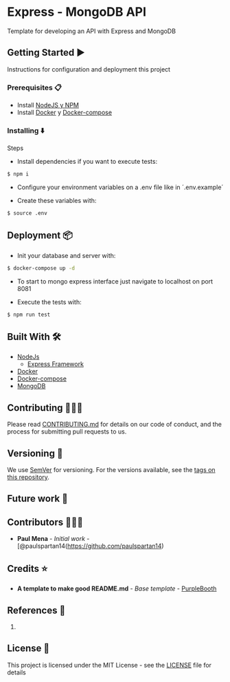 # Express - MongoDB API

Template for developing an API with Express and MongoDB

## Getting Started :arrow_forward:

Instructions for configuration and deployment this project

### Prerequisites :clipboard:

- Install [NodeJS y NPM](https://nodejs.org/es/download/)
- Install [Docker](https://docs.docker.com/engine/install/) y [Docker-compose](https://docs.docker.com/compose/install/)

### Installing :arrow_down:

Steps

- Install dependencies if you want to execute tests:
```sh
$ npm i
```
- Configure your environment variables on a .env file like in ´.env.example´

- Create these variables with:
```sh
$ source .env
```

## Deployment :package:

- Init your database and server with:
```sh
$ docker-compose up -d
```

- To start to mongo express interface just navigate to localhost on port 8081

- Execute the tests with:
```sh
$ npm run test
```

## Built With :hammer_and_wrench:

- [NodeJs](https://nodejs.org/es/)
  - [Express Framework](https://expressjs.com/es/)
- [Docker](https://docs.docker.com/)
- [Docker-compose](https://docs.docker.com/compose/)
- [MongoDB](https://www.mongodb.com/es)

## Contributing :family_man_man_boy:

Please read [CONTRIBUTING.md](https://www.aaaimx.org/cod) for details on our code of conduct, and the process for submitting pull requests to us.

## Versioning :triangular_flag_on_post:

We use [SemVer](http://semver.org/) for versioning. For the versions available, see the [tags on this repository](https://github.com/your/project/tags). 

## Future work :rocket:

## Contributors :family_man_man_boy:

- **Paul Mena** - _Initial work_ - [@paulspartan14(https://github.com/paulspartan14)

## Credits :star:

- **A template to make good README.md** - _Base template_ - [PurpleBooth](https://gist.github.com/PurpleBooth/109311bb0361f32d87a2)

## References :link:

1. 

## License :page_facing_up:

This project is licensed under the MIT License - see the [LICENSE](LICENSE) file for details
